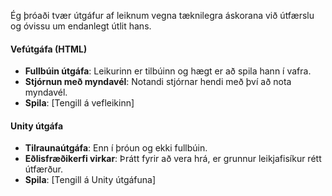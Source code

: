 Ég þróaði tvær útgáfur af leiknum vegna tæknilegra áskorana við útfærslu og óvissu um endanlegt útlit hans.  

#### **Vefútgáfa (HTML)**  
- **Fullbúin útgáfa**: Leikurinn er tilbúinn og hægt er að spila hann í vafra.  
- **Stjórnun með myndavél**: Notandi stjórnar hendi með því að nota myndavél.  
- **Spila**: [Tengill á vefleikinn]  

#### **Unity útgáfa**  
- **Tilraunaútgáfa**: Enn í þróun og ekki fullbúin.  
- **Eðlisfræðikerfi virkar**: Þrátt fyrir að vera hrá, er grunnur leikjafisíkur rétt útfærður.  
- **Spila**: [Tengill á Unity útgáfuna]  
